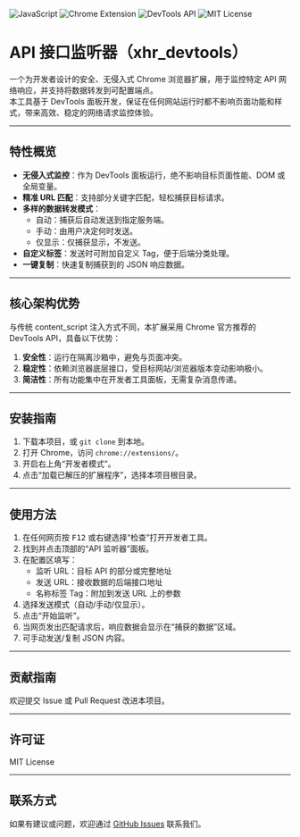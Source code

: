 <!-- 项目徽章区域 -->
<p align="left">
  <img src="https://img.shields.io/badge/Language-JavaScript-yellow?style=flat-square" alt="JavaScript">
  <img src="https://img.shields.io/badge/Chrome%20Extension-%F0%9F%94%8E-blue?style=flat-square" alt="Chrome Extension">
  <img src="https://img.shields.io/badge/DevTools%20API-%F0%9F%94%A7-brightgreen?style=flat-square" alt="DevTools API">
  <img src="https://img.shields.io/badge/License-MIT-green?style=flat-square" alt="MIT License">
</p>

# API 接口监听器（xhr_devtools）

一个为开发者设计的安全、无侵入式 Chrome 浏览器扩展，用于监控特定 API 网络响应，并支持将数据转发到可配置端点。  
本工具基于 DevTools 面板开发，保证在任何网站运行时都不影响页面功能和样式，带来高效、稳定的网络请求监控体验。

---

## 特性概览

- **无侵入式监控**：作为 DevTools 面板运行，绝不影响目标页面性能、DOM 或全局变量。
- **精准 URL 匹配**：支持部分关键字匹配，轻松捕获目标请求。
- **多样的数据转发模式**：
  - 自动：捕获后自动发送到指定服务端。
  - 手动：由用户决定何时发送。
  - 仅显示：仅捕获显示，不发送。
- **自定义标签**：发送时可附加自定义 Tag，便于后端分类处理。
- **一键复制**：快速复制捕获到的 JSON 响应数据。

---

## 核心架构优势

与传统 content_script 注入方式不同，本扩展采用 Chrome 官方推荐的 DevTools API，具备以下优势：

1. **安全性**：运行在隔离沙箱中，避免与页面冲突。
2. **稳定性**：依赖浏览器底层接口，受目标网站/浏览器版本变动影响极小。
3. **简洁性**：所有功能集中在开发者工具面板，无需复杂消息传递。

---

## 安装指南

1. 下载本项目，或 `git clone` 到本地。
2. 打开 Chrome，访问 `chrome://extensions/`。
3. 开启右上角“开发者模式”。
4. 点击“加载已解压的扩展程序”，选择本项目根目录。

---

## 使用方法

1. 在任何网页按 <kbd>F12</kbd> 或右键选择“检查”打开开发者工具。
2. 找到并点击顶部的“API 监听器”面板。
3. 在配置区填写：
   - 监听 URL：目标 API 的部分或完整地址
   - 发送 URL：接收数据的后端接口地址
   - 名称标签 Tag：附加到发送 URL 上的参数
4. 选择发送模式（自动/手动/仅显示）。
5. 点击“开始监听”。
6. 当网页发出匹配请求后，响应数据会显示在“捕获的数据”区域。
7. 可手动发送/复制 JSON 内容。

---

## 贡献指南

欢迎提交 Issue 或 Pull Request 改进本项目。

---

## 许可证

MIT License

---

## 联系方式

如果有建议或问题，欢迎通过 [GitHub Issues](https://github.com/wfj6ccff/xhr_devtools/issues) 联系我们。
